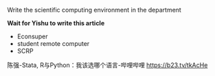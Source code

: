 

Write the scientific computing environment in the department

**Wait for Yishu to write this article**

* Econsuper
* student remote computer
* SCRP


陈强-Stata, R与Python：我该选哪个语言-哔哩哔哩 https://b23.tv/tkAcHe